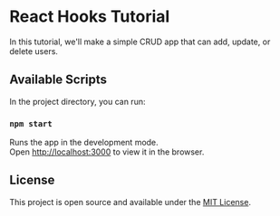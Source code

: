 # React Hooks Tutorial

In this tutorial, we'll make a simple CRUD app that can add, update, or delete users.

## Available Scripts

In the project directory, you can run:

### `npm start`

Runs the app in the development mode.<br />
Open [http://localhost:3000](http://localhost:3000) to view it in the browser.

## License

This project is open source and available under the [MIT License](LICENSE).
